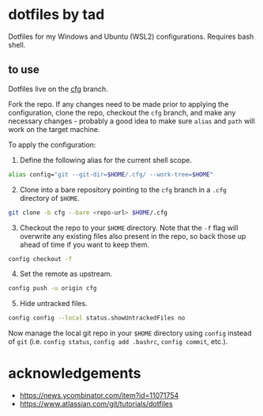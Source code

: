 # dotfiles by tad

Dotfiles for my Windows and Ubuntu (WSL2) configurations. Requires bash shell.

## to use

Dotfiles live on the [cfg](https://github.com/tadmccorkle/dotfiles/tree/cfg) branch.

Fork the repo. If any changes need to be made prior to applying the configuration, clone the repo, checkout the `cfg` branch, and make any necessary changes - probably a good idea to make sure `alias` and `path` will work on the target machine.

To apply the configuration:

1. Define the following alias for the current shell scope.

```sh
alias config="git --git-dir=$HOME/.cfg/ --work-tree=$HOME"
```

2. Clone into a bare repository pointing to the `cfg` branch in a `.cfg` directory of `$HOME`.

```sh
git clone -b cfg --bare <repo-url> $HOME/.cfg
```

3. Checkout the repo to your `$HOME` directory. Note that the `-f` flag will overwrite any existing files also present in the repo, so back those up ahead of time if you want to keep them.

```sh
config checkout -f
```

4. Set the remote as upstream.

```sh
config push -u origin cfg
```

5. Hide untracked files.

```sh
config config --local status.showUntrackedFiles no
```

Now manage the local git repo in your `$HOME` directory using `config` instead of `git` (i.e. `config status`, `config add .bashrc`, `config commit`, etc.).

# acknowledgements

- https://news.ycombinator.com/item?id=11071754
- https://www.atlassian.com/git/tutorials/dotfiles
